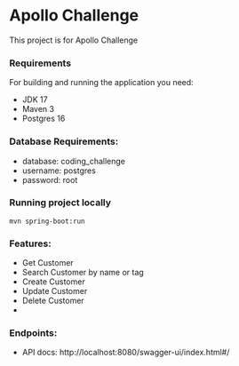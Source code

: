 # Apollo Challenge
This project is for Apollo Challenge

### Requirements
For building and running the application you need:

- JDK 17
- Maven 3
- Postgres 16

### Database Requirements:
- database: coding_challenge
- username: postgres
- password: root

### Running project locally
```shell
mvn spring-boot:run
```

### Features:
- Get Customer
- Search Customer by name or tag
- Create Customer
- Update Customer
- Delete Customer
- 
### Endpoints: 
- API docs: http://localhost:8080/swagger-ui/index.html#/


